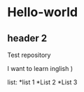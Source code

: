 # Hello-world
## header 2

Test repository

I want to learn inglish )

list:
*list 1
*List 2
*List 3
